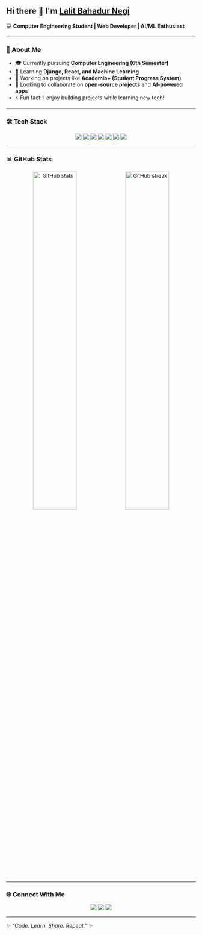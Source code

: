 ## Hi there 👋 I'm [Lalit Bahadur Negi](https://github.com/lalit058)




💻 **Computer Engineering Student | Web Developer | AI/ML Enthusiast**  

---

### 🚀 About Me
- 🎓 Currently pursuing **Computer Engineering (6th Semester)**  
- 🌱 Learning **Django, React, and Machine Learning**  
- 🔭 Working on projects like **Academia+ (Student Progress System)**  
- 👯 Looking to collaborate on **open-source projects** and **AI-powered apps**  
- ⚡ Fun fact: I enjoy building projects while learning new tech!  

---

### 🛠️ Tech Stack

<p align="center">

  <!-- Python -->
  <a href="https://www.learnpython.org/" target="_blank">
    <img src="https://img.shields.io/badge/Python-3776AB?style=for-the-badge&logo=python&logoColor=white"/>
  </a>

  <!-- JavaScript -->
  <a href="https://www.javascript.info/" target="_blank">
    <img src="https://img.shields.io/badge/JavaScript-F7DF1E?style=for-the-badge&logo=javascript&logoColor=black"/>
  </a>

  <!-- C Language -->
  <a href="https://www.learn-c.org/" target="_blank">
    <img src="https://img.shields.io/badge/C-00599C?style=for-the-badge&logo=c&logoColor=white"/>
  </a>

  <!-- Django -->
  <a href="https://docs.djangoproject.com/en/5.0/intro/tutorial01/" target="_blank">
    <img src="https://img.shields.io/badge/Django-092E20?style=for-the-badge&logo=django&logoColor=white"/>
  </a>

  <!-- React -->
  <a href="https://react.dev/learn" target="_blank">
    <img src="https://img.shields.io/badge/React-20232A?style=for-the-badge&logo=react&logoColor=61DAFB"/>
  </a>

  <!-- Node.js -->
  <a href="https://nodejs.dev/en/learn/" target="_blank">
    <img src="https://img.shields.io/badge/Node.js-43853D?style=for-the-badge&logo=node.js&logoColor=white"/>
  </a>

  <!-- MongoDB -->
  <a href="https://learn.mongodb.com/" target="_blank">
    <img src="https://img.shields.io/badge/MongoDB-4EA94B?style=for-the-badge&logo=mongodb&logoColor=white"/>
  </a>

</p>



---

### 📊 GitHub Stats
<p align="center">
  <img src="https://github-readme-stats.vercel.app/api?username=lalit058&show_icons=true&theme=tokyonight" alt="GitHub stats" width="48%"/>
  <img src="https://github-readme-streak-stats.herokuapp.com/?user=lalit058&theme=tokyonight" alt="GitHub streak" width="48%"/>
</p>


---

### 🌐 Connect With Me
<p align="center">
  <a href="mailto:lalitbahadurnegi58@gmail.com"><img src="https://img.shields.io/badge/Email-D14836?style=for-the-badge&logo=gmail&logoColor=white"/></a>
  <a href="https://www.linkedin.com/in/lalit-negi-73571b338/"><img src="https://img.shields.io/badge/LinkedIn-0077B5?style=for-the-badge&logo=linkedin&logoColor=white"/></a>
  <a href="https://portfolio1-snowy-phi-86.vercel.app/"><img src="https://img.shields.io/badge/Portfolio-FF7139?style=for-the-badge&logo=firefox&logoColor=white"/></a>
</p>

---

✨ _“Code. Learn. Share. Repeat.”_ ✨
